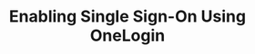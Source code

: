 ---
# -------------------------- #
#      Page & Formatting     #
# -------------------------- #

title: Enabling Single Sign-On Using OneLogin
permalink: /account-security/single-sign-on/enabling-onelogin
summary: "Connect your OneLogin account to Stitch and enable Single Sign-On (SSO)."

input: false
layout: tutorial
feedback: true

key: "single-sign-on-onelogin"
type: "security"
weight: 4


# -------------------------- #
#         IdP Details        #
# -------------------------- #

idp: true
name: "onelogin"
display-name: "OneLogin"


# -------------------------- #
#   RELATED SIDEBAR LINKS    #
# -------------------------- #

related:
  - title: "Single Sign-On documentation"
    link: "{{ link.security.single-sign-on | prepend: site.baseurl }}"

  - title: "Stitch team roles and permissions"
    link: "{{ link.account.team-roles-permissions | prepend: site.baseurl }}"


# -------------------------- #
#        Introduction        #
# -------------------------- #

intro: |
  {% capture sso-admin %}
  If this is the first time SSO is enabled, the Stitch user who configures the connection will become an SSO Admin. Additional SSO Admins may be added by contacting support.

  Refer to the [Team member roles and permissions documentation]({{ link.account.team-roles-permissions | prepend: site.baseurl }}) for more info about privileges in Stitch.
  {% endcapture %}

  {% capture sso-admin-note %}
  Setting up or modifying an existing {{ page.display-name }} connection requires SSO Admin privileges in Stitch. {{ sso-admin }}
  {% endcapture %}

  {% include note.html first-line="**Stitch SSO Admin privileges required**" content=sso-admin-note %}

  {{ page.summary }}

  In this guide, we'll cover:

  {% for step in page.steps %}
  - [{{ step.summary | flatify }}](#{{ step.anchor }})
  {% endfor %}


# -------------------------- #
#        Requirements        #
# -------------------------- #

requirements:
  - item: |
      **SSO Admin privileges in Stitch.** {{ sso-admin }}

  - item: |
      **Privileges in {{ page.display-name }} that allow you to add and configure applications.** If you don't have this privilege, **contact a {{ page.display-name }} admin before continuing**.

      Refer to [{{ page.display-name }}'s documentation](https://onelogin.service-now.com/support/?id=kb_article&sys_id=12d1703fdb4c2050ca1c400e0b9619c1&kb_category=fdf52dfcdbd45340d5505eea4b96192b){:target="new"} for more info.


# -------------------------- #
#           Content          #
# -------------------------- #

steps:
  - title: "Create and configure a {{ page.display-name }} app"
    anchor: "create-configure-sso-app"
    summary: "Creating and configuring a {{ page.display-name }} app"
    content: |
      {% for substep in step.substeps %}
      - [Step 1.{{ forloop.index }}: {{ substep.title | flatify }}](#{{ substep.anchor }})
      {% endfor %}

    substeps:
      - title: "Retrieve your SSO info from Stitch"
        anchor: "retrieve-sso-info-from-stitch"
        content: |
          1. Sign into your Stitch account.
          {% include shared/sso/stitch-sso-menu-path.html type="initial-setup" %}

          Leave this page open - you'll need it to complete the setup.

      - title: "Create the app in {{ page.display-name }}"
        anchor: "create-app-in-onelogin"
        content: |
          1. Sign into your {{ page.display-name }} account.
          2. Click **Applications** in the top navigation.
          3. On the **Applications** page, click **Add App**.
          4. In the search box, enter `saml test`.
          5. In the results, click **SAML Test Connector (Advanced)**:

             ![Highlighted SAML Test Connector (Advanced) app in OneLogin application search results]({{ site.baseurl }}/images/account-security/sso/onelogin-app-selection.png)

          6. On the app configuration page, enter a **Display Name** for the app. This is the name that will also display on the app's tile for users in your {{ page.display-name }} instance.
          7. Click **Save**.

      - title: "Define the app's configuration settings"
        anchor: "define-app-configuration-settings"
        content: |
          1. After the app successfully saves, click **Configuration** on the left side of the page.
          2. In the **Application details** section, fill in the following fields:
             - **Audience**: Paste the value from the **Audience** field in Stitch.
             - **Recipient**: Paste the value from the **Recipient** field in Stitch.
             - **ACS (Consumer) URL**: Paste the value from the **ACS (Consumer) URL** field in Stitch.
             - **ACS (Consumer) URL Validator**: Paste the value from the **ACS (Consumer) URL Validator** field in Stitch.

             This is how the page should look when you're finished:

             ![Fully configured OneLOgin Application Details page]({{ site.baseurl }}/images/account-security/sso/onelogin-application-details.png)

      - title: "Define the app's parameters"
        anchor: "define-app-parameters"
        parameters:
          - saml-name: "given_name"
            value: "First Name"
          - saml-name: "family_name"
            value: "Last Name"
          - saml-name: "email"
            value: "Email"
        content: |
          Next, you'll add the following parameters to the app:

          <table>
            <tr>
              <td>
                <strong>#</strong>
              </td>
              <td>
                <strong>SAML Attribute Name</strong>
              </td>
              <td>
                <strong>Value</strong>
              </td>
            </tr>
            {% for parameter in substep.parameters %}
              <tr>
                <td>
                  {{ forloop.index }}
                </td>
                <td>
                  {{ parameter.saml-name }}
                </td>
                <td>
                  {{ parameter.value }}
                </td>
              </tr>
            {% endfor %}
          </table>

          1. Click **Parameters** on the left side of the page.
          2. Click the **plus button** to add a parameter.
          3. In the **New Field** window that displays:
             1. In the **Field name** field, enter the **SAML Attribute Name** of the parameter. For example: `given_name`
             2. In the **Flags** section, check the **Include in SAML assertion** box.
             3. Click **Save**.
          4. In the **Edit Field** window that displays, select the corresponding **Value** from the dropdown. For example: `First Name` is the value for the **SAML Attribute** `given_name`.
          5. Click **Save**.
          6. Repeat steps 2-5 for the remaining parameters.

          This is how the page should look when all the parameters have been added:

          ![Stitch parameters fully configured for the OneLogin app]({{ site.baseurl }}/images/account-security/sso/onelogin-parameters.png)

      - title: "Save the app configuration"
        anchor: "save-app-configuration"
        content: |
          After you've finished defining the app's [configuration settings](#define-app-configuration-settings) and [parameters](#define-app-parameters), click the **Save** button in the upper right section of the page.

      - title: "Download the app's SAML metadata file"
        anchor: "download-app-saml-metadata-file"
        content: |
          The last step is to download your app's SAML metadata file. This is required to connect your {{ page.display-name }} app with Stitch and enable SSO.

          1. Click the **More Actions** menu in the upper right section of the page.
          2. Click **SAML Metadata**.
          3. Download the file somewhere convenient.

  - title: "Connect to Stitch"
    anchor: "connect-to-stitch"
    summary: "Connecting your {{ page.display-name }} app to Stitch"
    content: |
      Navigate back to the page where your Stitch account is open.

      1. In Stitch, scroll down to the **Connect to Stitch** section of the {{ page.display-name }} setup page.
      2. Click **Upload SAML Metadata**.
      3. Locate and select the SAML metadata file you downloaded in [Step 1.6](#download-app-saml-metadata-file).

  - title: "Activate SSO"
    anchor: "activate-sso"
    summary: "Activating SSO for your Stitch account"
    content: |
      When finished, click the **Activate SSO** button.

next-steps: |
  After you've enabled SSO for your Stitch account, remember to grant Stitch access to users in your {{ page.display-name }} instance.
---
